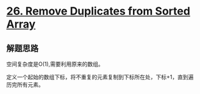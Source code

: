 # [26. Remove Duplicates from Sorted Array](https://leetcode-cn.com/problems/remove-duplicates-from-sorted-array/)

## 解题思路

空间复杂度是O(1),需要利用原来的数组。

定义一个起始的数组下标，将不重复的元素复制到下标所在处，下标+1，直到遍历完所有元素。
